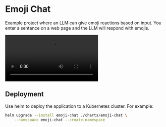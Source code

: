 # Emoji Chat
Example project where an LLM can give emoji reactions based on input. You enter a sentance on a web page and the LLM will respond with emojis.

![emoji-chat video](https://raw.githubusercontent.com/schedin/emoji-chat/refs/heads/main/emoji-chat.mp4)



## Deployment

Use helm to deploy the application to a Kubernetes cluster. For example:

```bash
helm upgrade --install emoji-chat ./charts/emoji-chat \
    --namespace emoji-chat --create-namespace
```
